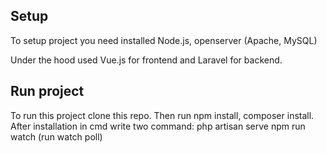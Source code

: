 

## Setup
To setup project you need installed Node.js, openserver (Apache, MySQL)

Under the hood used Vue.js for frontend and Laravel for backend.

## Run project
To run this project clone this repo. Then run npm install, composer install. After installation in cmd write two command: 
  php artisan serve
  npm run watch (run watch poll)
